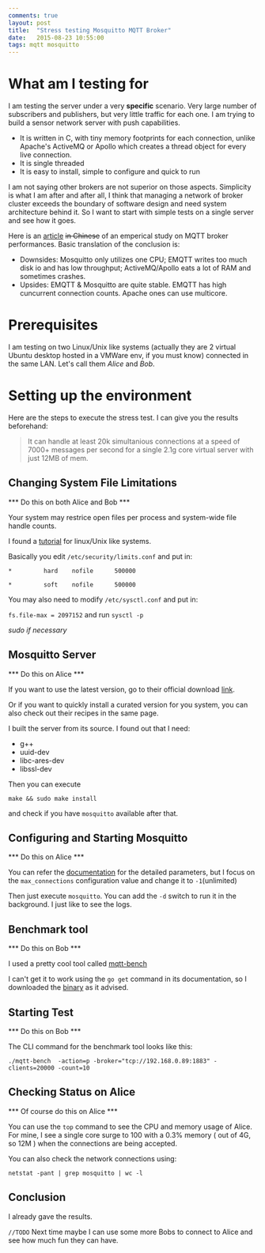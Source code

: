 ```yaml
---
comments: true
layout: post
title:  "Stress testing Mosquitto MQTT Broker"
date:   2015-08-23 10:55:00
tags: mqtt mosquitto
---
```


# What am I testing for

I am testing the server under a very **specific** scenario. Very large number of subscribers and publishers, but very little traffic for each one. I am trying to build a sensor network server with push capabilities.

* It is written in C, with tiny memory footprints for each connection, unlike Apache's ActiveMQ or Apollo which creates a thread object for every live connection.
* It is single threaded
* It is easy to install, simple to configure and quick to run

I am not saying other brokers are not superior on those aspects. Simplicity is what I am after and after all, I think that managing a network of broker cluster exceeds the boundary of software design and need system architecture behind it. So I want to start with simple tests on a single server and see how it goes.

Here is an [article](http://w3yyb.sinaapp.com/archives/1601) ~~in Chinese~~ of an emperical study on MQTT broker performances. Basic translation of the conclusion is: 

* Downsides: Mosquitto only utilizes one CPU; EMQTT writes too much disk io and has low throughput; ActiveMQ/Apollo eats a lot of RAM and sometimes crashes.
* Upsides: EMQTT & Mosquitto are quite stable. EMQTT has high cuncurrent connection counts. Apache ones can use multicore.


# Prerequisites

I am testing on two Linux/Unix like systems (actually they are 2 virtual Ubuntu desktop hosted in a VMWare env, if you must know) connected in the same LAN. Let's call them *Alice* and *Bob*.

# Setting up the environment

Here are the steps to execute the stress test. I can give you the results beforehand:

> It can handle at least 20k simultanious connections at a speed of 7000+ messages per second for a single 2.1g core virtual server with just 12MB of mem.


## Changing System File Limitations

*** Do this on both Alice and Bob ***

Your system may restrice open files per process and system-wide file handle counts.

I found a [tutorial](https://rtcamp.com/tutorials/linux/increase-open-files-limit/) for linux/Unix like systems.

Basically you edit `/etc/security/limits.conf` and put in:

`*         hard    nofile      500000`

`*         soft    nofile      500000`

You may also need to modify `/etc/sysctl.conf` and put in:

`fs.file-max = 2097152` and run `sysctl -p`

*sudo if necessary*



## Mosquitto Server

*** Do this on Alice ***

If you want to use the latest version, go to their official download [link](http://mosquitto.org/download/).

Or if you want to quickly install a curated version for you system, you can also check out their recipes in the same page.

I built the server from its source. I found out that I need:

* g++
* uuid-dev
* libc-ares-dev
* libssl-dev

Then you can execute 

    make && sudo make install
    
and check if you have `mosquitto` available after that.

## Configuring and Starting Mosquitto

*** Do this on Alice ***

You can refer the [documentation](http://mosquitto.org/man/mosquitto-conf-5.html) for the detailed parameters, but I focus on the `max_connections` configuration value and change it to `-1`(unlimited)

Then just execute `mosquitto`. You can add the `-d` switch to run it in the background. I just like to see the logs.



## Benchmark tool

*** Do this on Bob ***

I used a pretty cool tool called [mqtt-bench](https://github.com/takanorig/mqtt-bench)

I can't get it to work using the `go get` command in its documentation, so I downloaded the [binary](https://github.com/takanorig/mqtt-bench/wiki/Download) as it advised.

## Starting Test

*** Do this on Bob ***

The CLI command for the benchmark tool looks like this:

    ./mqtt-bench  -action=p -broker="tcp://192.168.0.89:1883" -clients=20000 -count=10


## Checking Status on Alice

*** Of course do this on Alice ***

You can use the `top` command to see the CPU and memory usage of Alice.
For mine, I see a single core surge to 100 with a 0.3% memory ( out of 4G, so 12M ) when the connections are being accepted.

You can also check the network connections using:

    netstat -pant | grep mosquitto | wc -l


## Conclusion

I already gave the results. 

`//TODO` Next time maybe I can use some more Bobs to connect to Alice and see how much fun they can have.
